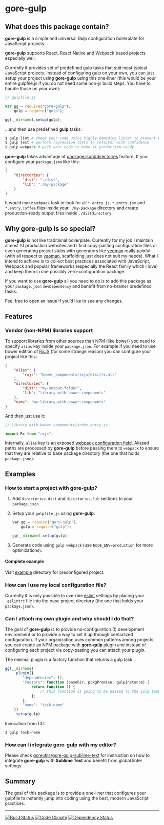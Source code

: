 # gore-gulp

## What does this package contain?

**gore-gulp** is a simple and universal Gulp configuration boilerplate for
JavaScript projects.

**gore-gulp** supports React, React Native and Webpack based projects
especially well.

Currently it provides set of predefined gulp tasks that suit most typical
JavaScript projects. Instead of configuring gulp on your own, you can just
setup your project using **gore-gulp** using this one-liner (this would be your
entire gulpfile.js if you do not need some non-js build steps. You have to
handle those on your own):

```JavaScript
// gulpfile.js

var gg = require("gore-gulp"),
    gulp = require("gulp");

gg(__dirname).setup(gulp);
```

...and then use predefined **gulp** tasks:

```Bash
$ gulp lint # check your code using highly demading linter to prevent bugs
$ gulp test # perform regression tests to refactor with confidence
$ gulp webpack # pack your code to make it production-ready
```

**gore-gulp** takes advantage of
[package.json#directories](https://docs.npmjs.com/files/package.json#directorieslib)
feature. If you configure your `package.json` like this:

```JSON
{
    "directories": {
        "dist": "./dist",
        "lib": "./my-package"
    }
}
```

It would make `webpack` task to look for all `*.entry.js`, `*.entry.jsx` and
`*.entry.coffee` files inside your `./my-package` directory and create
production-ready output files inside `./distdirectory`.

## Why gore-gulp is so special?

**gore-gulp** is not like traditional boilerplate. Currently for my job I
maintain almost 10 production websites and I find copy-pasting configuration
files or even generating project stubs with generators like
[yeoman](http://yeoman.io/) really painful (with all respect to
[yeoman](http://yeoman.io/), scaffolding just does not suit my needs). What I
intend to achieve is to collect best practices associated with JavaScript,
Webpack and popular frameworks (especially the React family which I love) and
keep them in one possibly zero-configuration package.

If you want to use **gore-gulp** all you need to do is to add this package
as your `package.json` `devDependency` and benefit from no-brainer predefined
tasks.

Feel free to open an issue if you’d like to see any changes.

## Features

### Vendor (non-NPM) libraries support

To support libraries from other sources than NPM (like bower) you need to
specify `alias` key inside your `package.json`. For
example if you need to use bower edition of
[RxJS](https://github.com/Reactive-Extensions/RxJS) (for some strange reason)
you can configure your project like this:

```JSON
{
    "alias": {
        "rxjs": "bower_components/rxjs/dist/rx.all"
    },
    "directories": {
        "dist": "my-output-folder",
        "lib": "library-with-bower-components"
    },
    "name": "my-library-with-bower-components"
}
```

And then just use it:

```JavaScript
// library-with-bower-components/index.entry.js

import Rx from "rxjs";
```

Internally, `alias` key is an exposed
[webpack configuration field](http://webpack.github.io/docs/configuration.html#resolve-alias).
Aliased paths are processed by **gore-gulp** before passing them to `webpack`
to ensure that they are relative to base package directory (the one that holds
`package.json`).

## Examples

### How to start a project with gore-gulp?

1. Add `directories.dist` and `directories.lib` sections to your `package.json`.
2. Setup your `gulpfile.js` using **gore-gulp**:

    ```JavaScript
    var gg = require("gore-gulp"),
        gulp = require("gulp");

    gg(__dirname).setup(gulp);
    ```

3. Generate code using `gulp webpack` (use `NODE_ENV=production` for more
optimizations).

#### Complete example

Visit [example](example) directory for preconfigured project.

### How can I use my local configuration file?

Currently it is only possible to override
[eslint](https://github.com/eslint/eslint) settings by placing your `.eslintrc`
file into the base project directory (the one that holds your `package.json`).

### Can I attach my own plugin and why should I do that?

The goal of **gore-gulp** is to provide no-configuration (!) development
environment or to provide a way to set it up through centralized configuration.
If your organization uses common patterns among projects you can create an
NPM package with **gore-gulp** plugin and instead of configuring each project
via copy-pasting you can attach your plugin.

The minimal plugin is a factory function that returns a gulp task.

```JavaScript
gg(__dirname)
    .plugin({
        "dependencies": [],
        "factory": function (baseDir, pckgPromise, gulpInstance) {
            return function () {
                // this function is going to be passed to the gulp.task call
            };
        },
        "name": "task-name"
    })
    .setup(gulp)
```

Invocation from CLI:

```
$ gulp task-name
```

### How can I integrate gore-gulp with my editor?

Please check
[goreutils/gore-gulp-sublime-text](https://github.com/goreutils/gore-gulp-sublime-text)
for instruction on how to integrate **gore-gulp** with **Sublime Text** and
benefit from global linter settings.

## Summary

The goal of this package is to provide a one-liner that configures your
gulpfile to instantly jump into coding using the best, modern JavaScript
practices.

---

[![Build Status](http://img.shields.io/travis/goreutils/gore-gulp.svg?style=flat)](https://travis-ci.org/goreutils/gore-gulp)
[![Code Climate](http://img.shields.io/codeclimate/github/goreutils/gore-gulp.svg?style=flat)](https://codeclimate.com/github/goreutils/gore-gulp)
[![Dependency Status](http://img.shields.io/david/goreutils/gore-gulp.svg?style=flat)](https://david-dm.org/goreutils/gore-gulp)

